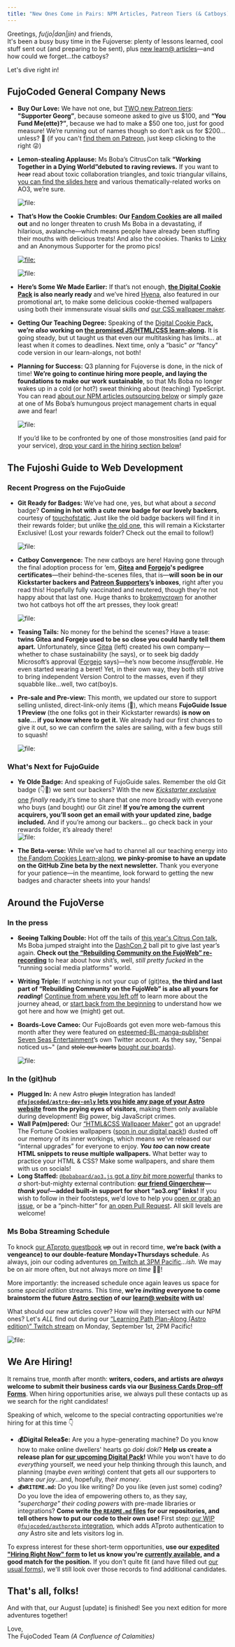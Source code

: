 ```yaml
---
title: "New Ones Come in Pairs: NPM Articles, Patreon Tiers (& Catboys)"
---
```


<span class="text-xl text-fujo-pink">Greetings, _fu(jo|dan|jin)_ and friends,
<br/></span> It's been a busy busy time in the Fujoverse: plenty of lessons
learned, cool stuff sent out (and preparing to be sent), plus [new learn@
articles](https://learn.fujoweb.dev/)—and how could we forget...the
catboys?

Let's dive right in!


## FujoCoded General Company News

- **Buy Our Love:** We have not one, but [TWO new Patreon
  tiers](https://www.patreon.com/join/fujocoded): **"Supporter Georg”**, because
  someone asked to give us $100, and **“You Fund Me(ette)?”**, because we had to
  make a $50 one too, just for good measure\! We’re running out of names though
  so don’t ask us for $200… unless? 👀 (if you can't [find them on
  Patreon](https://www.patreon.com/join/fujocoded), just keep clicking to the
  right 😜)
- **Lemon-stealing Applause:** Ms Boba’s CitrusCon talk **“Working Together in
  a Dying World”debuted to raving reviews.** If you want to ~~hear~~ read about
  toxic collaboration triangles, and toxic triangular villains, [you can find
  the slides here](https://essentialrandomness.com/working-together) and
  various thematically-related works on AO3, we’re sure.

  ![file:](./images/presentation-feedback.png)

- **That’s How the Cookie Crumbles:** **Our [Fandom
  Cookies](https://store.fujocoded.com/) are all mailed out** and no longer
  threaten to crush Ms Boba in a devastating, if hilarious, avalanche—which
  means people have already been stuffing their mouths with delicious treats\!
  And also the cookies. Thanks to
  [Linky](https://blorbo.social/@linky/114880930048195252) and an Anonymous
  Supporter for the promo pics\!

  [![file:](./images/cookies1.png)](https://blorbo.social/@linky/114880930048195252)

  ![file:](./images/cookies2.png)

- **Here’s Some We Made Earlier:** If that’s not enough, **[the Digital Cookie
  Pack](https://store.fujocoded.com/products/other/fandom-cookies-digital-items-pack)
  is also nearly ready** and we’ve hired
  [Hyena](https://fluffyhyena.neocities.org/), also featured in our promotional
  art, to make some delicious cookie-themed wallpapers using both their
  immensurate visual skills _and_ [our CSS wallpaper
  maker](https://github.com/FujoWebDev/wallpaper-maker).

- **Getting Our Teaching Degree:** Speaking of the [Digital Cookie
  Pack](https://store.fujocoded.com/products/other/fandom-cookies-digital-items-pack)**,**
  **we’re _also_ working on [the promised JS/HTML/CSS
  learn-along](https://store.fujocoded.com/products/other/fandom-cookies-digital-items-pack).**
  It is going steady, but ut taught us that even our multitasking has limits… at
  least when it comes to deadlines. Next time, only a “basic" _or_ “fancy" code
  version in our learn-alongs, not both!

- **Planning for Success:** Q3 planning for Fujoverse is done, in the nick of
  time\! **We’re going to continue hiring more people, and laying the
  foundations to make our work sustainable**, so that Ms Boba no longer wakes up
  in a cold (or hot?) sweat thinking about (teaching) TypeScript. You can read
  [about our NPM articles outsourcing
  below](#FujoCoded-BackerKit-Fulfillment-Progress:-Recent) or simply gaze at
  one of Ms Boba’s humungous project management charts in equal awe and fear\!

  ![file:](./images/chart.png)

  If you’d like to be confronted by one of those monstrosities (and paid for
  your service), [drop your card in the hiring section below](#we-are-hiring)!


## The Fujoshi Guide to Web Development

### Recent Progress on the FujoGuide

- **Git Ready for Badges:** We’ve had one, yes, but what about a _second_ badge?
  **Coming in hot with a cute new badge for our lovely backers**, courtesy of
  [touchofstatic](https://github.com/touchofstatic). Just like the old badge
  backers will find it in their rewards folder; but unlike [the old one](#whats-next-for-fujoguide), this
  will remain a Kickstarter Exclusive! (Lost your rewards folder?
  Check out the email to follow\!)

  ![file:](./images/git_preview_badge.png)

- **Catboy Convergence:** The new catboys are here\! Having gone through the
  final adoption process for ‘em, **[Gitea](https://about.gitea.com/) and
  [Forgejo](https://forgejo.org/)'s pedigree certificates**—their
  behind-the-scenes files, that is—**will soon be in our Kickstarter backers and
  [Patreon $upporters](https://www.patreon.com/fujocoded)’s inboxes**, right
  after you read this\! Hopefully fully vaccinated and neutered, though they’re
  not happy about that last one. Huge thanks to
  [brokemycrown](https://www.fujoweb.dev/team/brokemycrown) for another two hot
  catboys hot off the art presses, they look great\!

  ![file:](./images/catboys.png)

- **Teasing Tails:** No money for the behind the scenes? Have a tease: **twins
  Gitea and Forgejo used to be so close you could hardly tell them apart.**
  Unfortunately, since [Gitea](https://about.gitea.com/) (left) created his own
  company—whether to chase sustainability (he says), or to seek big daddy
  Microsoft’s approval ([Forgejo](https://forgejo.org/) says)—he’s now become
  _insufferable_. He even started wearing a beret\! Yet, in their own way, they
  both still strive to bring independent Version Control to the masses, even if
  they squabble like…well, two cat(boy)s.

- **Pre-sale and Pre-view:** This month, we updated our store to support selling
  unlisted, direct-link-only items (👀), which means **FujoGuide Issue 1 Preview**
  (the one folks got in their Kickstarter rewards) **is now on sale… if you know
  where to get it.** We already had our first chances to give it out, so we can
  confirm the sales are sailing, with a few bugs still to squash\!

  ![file:](./images/fujoguide_preview.png)

### What's Next for FujoGuide

- **Ye Olde Badge:** And speaking of FujoGuide sales. Remember the old Git badge
  (👇👀) we sent our backers? With the new [_Kickstarter exclusive_
  one](#recent-progress-on-the-fujoguide) _finally_ ready,it’s time to share
  that one more broadly with everyone who buys (and bought) our Git zine\! **If
  you’re among the current acquirers, you’ll soon get an email with your
  updated zine, badge included.** And if you’re among our backers… go check back
  in your rewards folder, it’s already there\!  
  ![file:](./images/old_git_badge.png)

- **The Beta-verse:** While we’ve had to channel all our teaching energy into
  [the Fandom Cookies
  Learn-along](https://store.fujocoded.com/products/other/fandom-cookies-digital-items-pack),
  **we pinky-promise to have an update on the GitHub Zine beta by the next
  newsletter.** Thank you everyone for your patience—in the meantime,
  look forward to getting the new badges and character sheets into your hands\!


## Around the FujoVerse

### In the press

- **~~Seeing~~ Talking Double:** Hot off the tails of [this year's Citrus Con
  talk](#fujocoded-general-company-news), Ms Boba jumped straight into the
  [DashCon 2](https://www.dashcontwo.com/) ball pit to give last year’s again.
  **Check out [the “Rebuilding Community on the FujoWeb”
  re-recording](https://www.youtube.com/watch?v=glAHIjtmYmk)** to hear about how
  shit’s, well, _still pretty fucked_ in the “running social media platforms”
  world.
- **Writing Triple:** If _watching_ is not your cup of (git)tea, **the third and
  last part of “Rebuilding Community on the FujoWeb” is also all yours for
  _reading_\!** [Continue from where you left
  off](https://www.essentialrandomness.com/posts/rebuilding-community-on-the-web/part-3)
  to learn more about the journey ahead, or [start back from the
  beginning](https://www.essentialrandomness.com/posts/rebuilding-community-on-the-web/part-1)
  to understand how we got here and how we (might) get out.
- **Boards-Love Cameo:** Our FujoBoards got even more web-famous this month
  after they were featured on [esteemed-BL-manga-publisher Seven Seas
  Entertainment](https://x.com/fujoc0ded/status/1952809772983755012)’s own Twitter
  account. As they say, "Senpai noticed
  us~" (and ~~stole our hearts~~ [bought our boards](https://fujoboard.com/)).

  ![file:](./images/paddle.png)

### In the (git)hub

- **Plugged In:** A new Astro ~~plugin~~ Integration has landed\!
  **[`@fujocoded/astro-dev-only` lets you hide any page of your Astro
  website](https://github.com/FujoWebDev/fujocoded-plugins/tree/main/astro-dev-only)
  from the prying eyes of visitors**, making them only available during
  development\! Big power, big JavaScript crimes.
- **Wall Pa(m)pered:** Our [“HTML\&CSS Wallpaper
  Maker”](https://github.com/FujoWebDev/wallpaper-maker) got an upgrade\! The
  Fortune Cookies wallpapers ([soon in our digital
  pack!](https://store.fujocoded.com/products/other/fandom-cookies-digital-items-pack))
  dusted off our memory of its inner workings, which means we’ve
  released our “internal upgrades” for everyone to enjoy. **_You too_ can now
  create HTML snippets to reuse multiple wallpapers.** What better way to practice
  your HTML & CSS? Make some wallpapers, and share them with us on socials!
- **Long Staffed:** [`@bobaboard/ao3.js` got a _tiny bit_ more
  powerful](https://github.com/FujoWebDev/AO3.js) thanks to _a_ short-but-mighty
  external contribution: **[our friend
  Gingerchew](https://queer.party/@gingerchew)—_thank you\!_—added built-in
  support for short “ao3.org” links\!** If you wish to follow in their
  footsteps, we'd love to help you [open or grab an
  issue](https://github.com/FujoWebDev/AO3.js/issues), or be a “pinch-hitter”
  for [an open
  Pull Request](https://github.com/FujoWebDev/AO3.js/pulls?q=is:open+is:pr+label:%22%E2%9A%BE+Needs+Pinch+Hitter%22)**.**
  All skill levels are welcome\!

### Ms Boba Streaming Schedule

To knock [our ATproto
guestbook](https://github.com/fujowebdev/lexicon-guestbook) ~~up~~ out in record
time, **we’re back (with a vengeance) to our double-feature Monday+Thursdays
schedule**. As always, join our coding adventures [on
Twitch at 3PM Pacific](https://www.twitch.tv/essentialrandomness)_...ish._ We may be on
air more often, but not always more _on time_ 🙇‍♀️!

More importantly: the increased schedule once again leaves us space for some
_special edition_ streams. This time, **we’re _inviting_ everyone to come
brainstorm the future [Astro section](https://astro.build/) of our [learn@
website](https://learn.fujoweb.dev/) with us**!

What should our new articles cover? How will they intersect with our NPM ones?
Let's _ALL_ find out during our [“Learning Path Plan-Along (Astro edition)” Twitch
stream](http://twitch.tv/essentialrandomness) on Monday, September 1st, 2PM
Pacific!

![file:](./images/astro-plan-along.png)

## We Are Hiring!

It remains true, month after month: **writers, coders, and artists are _always_
welcome to submit their business cards via our [Business Cards Drop-off
Forms](https://fujocoded.com/hiring)**. When hiring opportunities arise, we always pull these contacts up as we search for the right candidates!

Speaking of which, welcome to the special contracting opportunities we're hiring
for at this time 👇

- **💰Digital Relea$e:** Are you a hype-generating machine? Do you know how to
  make online dwellers' hearts go _doki doki_? **Help us create a release plan
  for [our upcoming Digital
  Pack](https://store.fujocoded.com/products/other/fandom-cookies-digital-items-pack)!**
  While you won't have to do _everything_ yourself, we need your help thinking
  through this launch, and planning (maybe _even writing_)
  content that gets all our supporters to share _our joy_...and, hopefully,
  _their money_.
- **`💰WRITEME.md`:** Do you like writing? Do you like (even just some) coding?
  Do you love the idea of empowering others to, as they say, _"supercharge"
  their coding powers_ with pre-made libraries or integrations? **Come write
  [the `README.md`
  files](https://docs.github.com/en/repositories/managing-your-repositorys-settings-and-features/customizing-your-repository/about-readmes)
  for our repositories, and tell others how to put our code to their own use!**
  First step: [our WIP `@fujocoded/authproto`
  integration](https://github.com/FujoWebDev/fujocoded-plugins/tree/main/astro-authproto),
  which adds ATproto authentication to _any_ Astro site and lets visitors log
  in.

To express interest for these short-term opportunities, **use our [**expedited** "Hiring Right Now" form](https://forms.gle/xQtKhiT9E1KEsn9c6) to
let us know you're <u>currently available</u>, and a good match for the position.** If you don't quite
fit (and have filled out [our usual forms](https://fujocoded.com/hiring)),
we'll still look over those records to find additional candidates.


## That's all, folks!

And with that, our August [update] is finished! See you next edition for more adventures
together!

Love,<br /> The FujoCoded Team _(A Confluence of Calamities)_
